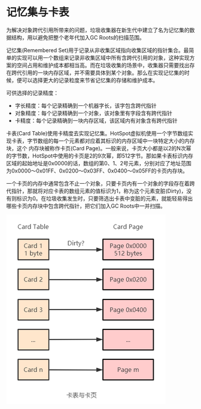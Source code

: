 # 记忆集与卡表

为解决对象跨代引用所带来的问题，垃圾收集器在新生代中建立了名为记忆集的数据结构，用以避免把整个老年代加入GC Roots的扫描范围。

记忆集(Remembered Set)用于记录从非收集区域指向收集区域的指针集合。最简单的实现可以用一个数组来记录非收集区域中所有含跨代引用的对象，这种实现方案的空间占用和维护成本都相当高。而在垃圾收集的场景中，收集器只需要找出存在跨代引用的一块内存区域，并不需要具体到某个对象。那么在实现记忆集的时候，便可以选择更大的记录粒度来节省记忆集的存储和维护成本。

可供选择的记录精度：

- 字长精度：每个记录精确到一个机器字长，该字包含跨代指针
- 对象精度：每个记录精确到一个对象，该对象里有字段含有跨代指针
- 卡精度：每个记录精确到一块内存区域，该区域内有对象含有跨代指针

卡表(Card Table)使用卡精度去实现记忆集。HotSpot虚拟机使用一个字节数组实现卡表，字节数组的每一个元素都对应着其标识的内存区域中一块特定大小的内存块，这个
内存块被称作卡页(Card Page)。一般来说，卡页大小都是以2的N次幂的字节数，HotSpot中使用的卡页是2的9次幂，即512字节。那如果卡表标识内存区域的起始地址是0x0000的话，数组的第0、1、2号元素，分别对应了地址范围为0x0000～0x01FF、0x0200～0x03FF、0x0400～0x05FF的卡页内存块。

一个卡页的内存中通常包含不止一个对象，只要卡页内有一个对象的字段存在着跨代指针，那就将对应卡表的数组元素的值标识为1，称为这个元素变脏(Dirty)，没有则标识为0。在垃圾收集发生时，只要筛选出卡表中变脏的元素，就能轻易得出哪些卡页内存块中包含跨代指针，把它们加入GC Roots中一并扫描。

![](../../img/cardtable.png)
